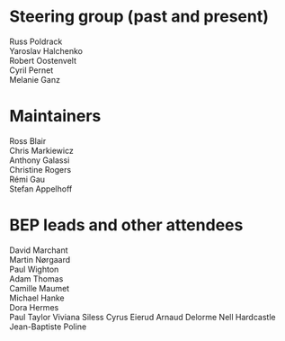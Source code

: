 # Steering group (past and present)
Russ Poldrack  
Yaroslav Halchenko  
Robert Oostenvelt  
Cyril Pernet  
Melanie Ganz  
 
# Maintainers
Ross Blair  
Chris Markiewicz  
Anthony Galassi  
Christine Rogers  
Rémi Gau  
Stefan Appelhoff  

# BEP leads and other attendees
David Marchant  
Martin Nørgaard  
Paul Wighton  
Adam Thomas  
Camille Maumet  
Michael Hanke  
Dora Hermes  
Paul Taylor
Viviana Siless
Cyrus Eierud
Arnaud Delorme
Nell Hardcastle
Jean-Baptiste Poline 

